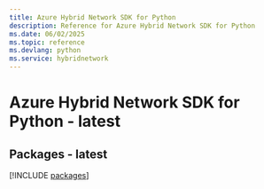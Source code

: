```yaml
---
title: Azure Hybrid Network SDK for Python
description: Reference for Azure Hybrid Network SDK for Python
ms.date: 06/02/2025
ms.topic: reference
ms.devlang: python
ms.service: hybridnetwork
---
```

# Azure Hybrid Network SDK for Python - latest
## Packages - latest
[!INCLUDE [packages](hybrid-network-index.md)]